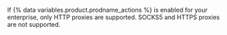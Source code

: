 If {% data variables.product.prodname_actions %} is enabled for your enterprise, only HTTP proxies are supported. SOCKS5 and HTTPS proxies are not supported.

